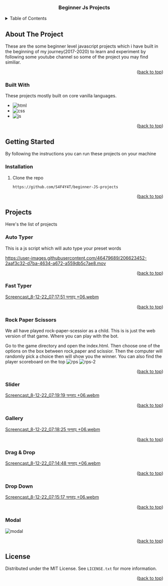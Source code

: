 <a name="readme-top"></a>

<div align="center">
  <h3 align="center">Beginner Js Projects</h3>
</div>

<!-- TABLE OF CONTENTS -->
<details>
  <summary>Table of Contents</summary>
  <ol>
    <li>
      <a href="#about-the-project">About The Project</a>
      <ul>
        <li><a href="#built-with">Built With</a></li>
      </ul>
    </li>
    <li>
      <a href="#getting-started">Getting Started</a>
      <ul>
        <li><a href="#installation">Installation</a></li>
      </ul>
    </li>
    <li>
      <a href="#projects">Projects</a>
      <ul>
        <li><a href="#auto-typer">Auto Typer</a></li>
        <li><a href="#fast-typer">Fast Typer</a></li>
        <li><a href="#rock-paper-scissors">Rock Paper Scissors</a></li>
        <li><a href="#slider">Slider</a></li>
        <li><a href="#gallery">Gallery</a></li>
        <li><a href="#drag-&-drop">Drag & Drop</a></li>
        <li><a href="#drop-down">Drop Down</a></li>
        <li><a href="#modal">Modal</a></li>
      </ul>
    </li>
    <li><a href="#license">License</a></li>
  </ol>
</details>

<!-- ABOUT THE PROJECT -->
## About The Project

These are the some beginner level javascript projects which i have built in the beginning of my journey(2017-2020) to learn and experiment by following some youtube channel so some of the project you may find similiar.

<p align="right">(<a href="#readme-top">back to top</a>)</p>

### Built With

These projects mostly built on core vanilla languages.

* ![html][html]
* ![css][css]
* ![js][js]

<p align="right">(<a href="#readme-top">back to top</a>)</p>

<!-- GETTING STARTED -->
## Getting Started

By following the instructions you can run these projects on your machine

### Installation

1. Clone the repo
   ```sh
   https://github.com/S4F4Y4T/beginner-JS-projects
   ```

<p align="right">(<a href="#readme-top">back to top</a>)</p>

<!-- Projects -->
## Projects

Here's the list of projects
  
### Auto Typer 

This is a js script which will auto type your preset words 

https://user-images.githubusercontent.com/46479689/206623452-2aaf3c32-d7ba-4634-a672-a559db5c7ae8.mov
  
  <p align="right">(<a href="#readme-top">back to top</a>)</p>

### Fast Typer 
  [Screencast_8-12-22_07:17:51 অপরাহ্ণ +06.webm](https://user-images.githubusercontent.com/46479689/206564060-421be654-cf59-4198-bbb0-bae5e7806e83.webm)
  
  <p align="right">(<a href="#readme-top">back to top</a>)</p>

### Rock Paper Scissors 
We all have played rock-paper-scessior as a child. This is is just the web version of that game. Where you can play with the bot.

Go to the game directory and open the index.html. Then choose one of the options on the box between rock,paper and scissior. Then the computer will randomly pick a choice then will show you the winner. You can also find the player scoreboard on the top
![rps](https://user-images.githubusercontent.com/46479689/206564130-3115f115-22d7-4a1f-9d69-3931e9311ea9.png)
![rps-2](https://user-images.githubusercontent.com/46479689/206564145-f1ef3fd6-ea09-4229-b3ee-79709f6112b8.png)

<p align="right">(<a href="#readme-top">back to top</a>)</p>

### Slider 
  [Screencast_8-12-22_07:19:19 অপরাহ্ণ +06.webm](https://user-images.githubusercontent.com/46479689/206623630-f591a7b6-ee48-4588-917e-d4d9bc108dd6.webm)
  
  <p align="right">(<a href="#readme-top">back to top</a>)</p>


### Gallery 
  [Screencast_8-12-22_07:18:25 অপরাহ্ণ +06.webm](https://user-images.githubusercontent.com/46479689/206624603-7daaa0c0-082f-4e2e-b699-b5f62730e503.webm)
  
  <p align="right">(<a href="#readme-top">back to top</a>)</p>

### Drag & Drop 
[Screencast_8-12-22_07:14:48 অপরাহ্ণ +06.webm](https://user-images.githubusercontent.com/46479689/206564224-59989c4c-207b-4d0b-9555-c9e7a31b5085.webm)

<p align="right">(<a href="#readme-top">back to top</a>)</p>

### Drop Down 
[Screencast_8-12-22_07:15:17 অপরাহ্ণ +06.webm](https://user-images.githubusercontent.com/46479689/206564236-92e9102a-48d5-49bf-8939-62ff12171d5a.webm)

<p align="right">(<a href="#readme-top">back to top</a>)</p>

### Modal 
![modal](https://user-images.githubusercontent.com/46479689/206564310-2027e698-e896-49ce-91a8-67535208c192.png)

<p align="right">(<a href="#readme-top">back to top</a>)</p>

<!-- LICENSE -->
## License

Distributed under the MIT License. See `LICENSE.txt` for more information.

<p align="right">(<a href="#readme-top">back to top</a>)</p>

<!-- MARKDOWN LINKS & IMAGES -->
<!-- https://www.markdownguide.org/basic-syntax/#reference-style-links -->

[html]: https://img.shields.io/badge/html-html-orange
[css]: https://img.shields.io/badge/css-css-blue
[js]: https://img.shields.io/badge/js-js-yellow
[sass]: https://img.shields.io/badge/sass-sass-pink

